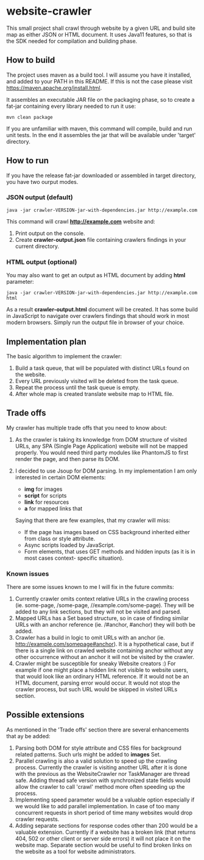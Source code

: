 # website-crawler

This small project shall crawl through website by a given URL and build site map as either JSON or HTML document.
It uses Java11 features, so that is the SDK needed for compilation and building phase.

## How to build

The project uses maven as a build tool. I will assume you have it installed, and added to your PATH in this README. If this is not the case please visit https://maven.apache.org/install.html. 

It assembles an executable JAR file on the packaging phase, so to create a fat-jar containing every library needed to run it use:

```mvn clean package```

If you are unfamiliar with maven, this command will compile, build and run unit tests. In the end it assembles the jar that will be available under 'target' directory.

## How to run

If you have the release fat-jar downloaded or assembled in target directory, you have two ourput modes.

### JSON output (default)

```java -jar crawler-VERSION-jar-with-dependencies.jar http://example.com```

This command will crawl **http://example.com** website and:
1) Print output on the console.
2) Create **crawler-output.json** file containing crawlers findings in your current directory.

### HTML output (optional)

You may also want to get an output as HTML document by adding **html** parameter:

```java -jar crawler-VERSION-jar-with-dependencies.jar http://example.com html```

As a result **crawler-output.html** document will be created. It has some build in JavaScript to navigate over crawlers findings that should work in most modern browsers. Simply run the output file in browser of your choice.

## Implementation plan

The basic algorithm to implement the crawler:

1) Build a task queue, that will be populated with distinct URLs found on the website.
2) Every URL previously visited will be deleted from the task queue.
3) Repeat the process until the task queue is empty.
4) After whole map is created translate website map to HTML file.

## Trade offs

My crawler has multiple trade offs that you need to know about:

1) As the crawler is taking its knowledge from DOM structure of visited URLs, any SPA (Single Page Application) website will not be mapped properly. You would need third party modules like PhantomJS to first render the page, and then parse its DOM.
2) I decided to use Jsoup for DOM parsing. In my implementation I am only interested in certain DOM elements:
    * **img** for images
    * **script** for scripts
    * **link** for resources
    * **a** for mapped links that
    
   Saying that there are few examples, that my crawler will miss:
    * If the page has images based on CSS background inherited either from class or style attribute.
    * Async scripts loaded by JavaScript.
    * Form elements, that uses GET methods and hidden inputs (as it is in most cases context- specific situation).


### Known issues

There are some issues known to me I will fix in the future commits:

1) Currently crawler omits context relative URLs in the crawling process (ie. some-page, /some-page, //example.com/some-page). They will be added to any link sections, but they will not be visited and parsed.
2) Mapped URLs has a Set based structure, so in case of finding similar URLs with an anchor reference (ie. /#anchor, #anchor) they will both be added.
3) Crawler has a build in logic to omit URLs with an anchor (ie. http://example.com/somepage#anchor). It is a hypothetical case, but if there is a single link on crawled website containing anchor without any other occurrence without an anchor it will not be visited by the crawler.
4) Crawler might be susceptible for sneaky Website creators :) For example if one might place a hidden link not visible to website users, that would look like an ordinary HTML reference. If it would not be an HTML document, parsing error would occur. It would not stop the crawler process, but such URL would be skipped in visited URLs section.

## Possible extensions

As mentioned in the 'Trade offs' section there are several enhancements that ay be added:

1) Parsing both DOM for style attribute and CSS files for background related patterns. Such urls might be added to **images** Set.
2) Parallel crawling is also a valid solution to speed up the crawling process. Currently the crawler is visiting another URL after it is done with the previous as the WebsiteCrawler nor TaskManager are thread safe. Adding thread safe version with synchronized state fields would allow the crawler to call 'crawl' method more often speeding up the process.
3) Implementing speed parameter would be a valuable option especially if we would like to add parallel implementation. In case of too many concurrent requests in short period of time many websites would drop crawler requests.
4) Adding separate sections for response codes other than 200 would be a valuable extension. Currently if a website has a broken link (that returns 404, 502 or other client or server side errors) it will not place it on the website map. Separate section would be useful to find broken links on the website as a tool for website administrators.